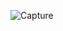 ![Capture](https://user-images.githubusercontent.com/115986198/222116353-d6362757-ff00-4a15-a7b6-867da8dc95c1.PNG)
